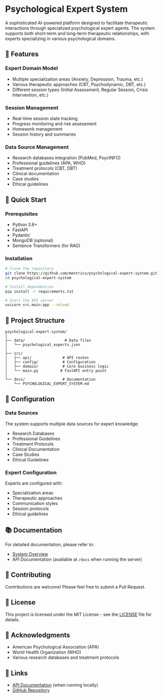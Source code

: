 # Psychological Expert System

A sophisticated AI-powered platform designed to facilitate therapeutic interactions through specialized psychological expert agents. The system supports both short-term and long-term therapeutic relationships, with experts specializing in various psychological domains.

## 🌟 Features

### Expert Domain Model
- Multiple specialization areas (Anxiety, Depression, Trauma, etc.)
- Various therapeutic approaches (CBT, Psychodynamic, DBT, etc.)
- Different session types (Initial Assessment, Regular Session, Crisis Intervention, etc.)

### Session Management
- Real-time session state tracking
- Progress monitoring and risk assessment
- Homework management
- Session history and summaries

### Data Source Management
- Research databases integration (PubMed, PsycINFO)
- Professional guidelines (APA, WHO)
- Treatment protocols (CBT, DBT)
- Clinical documentation
- Case studies
- Ethical guidelines

## 🚀 Quick Start

### Prerequisites
- Python 3.8+
- FastAPI
- Pydantic
- MongoDB (optional)
- Sentence Transformers (for RAG)

### Installation
```bash
# Clone the repository
git clone https://github.com/mentrics/psychological-expert-system.git
cd psychological-expert-system

# Install dependencies
pip install -r requirements.txt

# Start the API server
uvicorn src.main:app --reload
```

## 📁 Project Structure
```
psychological-expert-system/
│
├── data/                  # Data files
│   └── psychological_experts.json
│
├── src/
│   ├── api/              # API routes
│   ├── config/           # Configuration
│   ├── domain/           # Core business logic
│   └── main.py          # FastAPI entry point
│
└── docs/                 # Documentation
    └── PSYCHOLOGICAL_EXPERT_SYSTEM.md
```

## 🔧 Configuration

### Data Sources
The system supports multiple data sources for expert knowledge:
- Research Databases
- Professional Guidelines
- Treatment Protocols
- Clinical Documentation
- Case Studies
- Ethical Guidelines

### Expert Configuration
Experts are configured with:
- Specialization areas
- Therapeutic approaches
- Communication styles
- Session protocols
- Ethical guidelines

## 📚 Documentation

For detailed documentation, please refer to:
- [System Overview](docs/PSYCHOLOGICAL_EXPERT_SYSTEM.md)
- API Documentation (available at `/docs` when running the server)

## 🤝 Contributing

Contributions are welcome! Please feel free to submit a Pull Request.

## 📝 License

This project is licensed under the MIT License - see the [LICENSE](LICENSE) file for details.

## 🙏 Acknowledgments

- American Psychological Association (APA)
- World Health Organization (WHO)
- Various research databases and treatment protocols

## 🔗 Links

- [API Documentation](http://localhost:8000/docs) (when running locally)
- [GitHub Repository](https://github.com/mentrics/psychological-expert-system)
